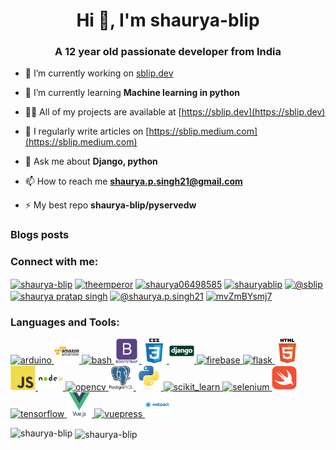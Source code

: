 <h1 align="center">Hi 👋, I'm shaurya-blip</h1>
<h3 align="center">A 12 year old passionate developer from India</h3>

- 🔭 I’m currently working on [sblip.dev](https://sblip.dev)

- 🌱 I’m currently learning **Machine learning in python**

- 👨‍💻 All of my projects are available at [https://sblip.dev](https://sblip.dev)

- 📝 I regularly write articles on [https://sblip.medium.com](https://sblip.medium.com)

- 💬 Ask me about **Django, python**

- 📫 How to reach me **shaurya.p.singh21@gmail.com**

- ⚡ My best repo **shaurya-blip/pyservedw**

### Blogs posts
<!-- BLOG-POST-LIST:START -->
<!-- BLOG-POST-LIST:END -->

<h3 align="left">Connect with me:</h3>
<p align="left">
<a href="https://codepen.io/shaurya-blip" target="blank"><img align="center" src="https://cdn.jsdelivr.net/npm/simple-icons@3.0.1/icons/codepen.svg" alt="shaurya-blip" height="30" width="40" /></a>
<a href="https://dev.to/theemperor" target="blank"><img align="center" src="https://cdn.jsdelivr.net/npm/simple-icons@3.0.1/icons/dev-dot-to.svg" alt="theemperor" height="30" width="40" /></a>
<a href="https://twitter.com/shaurya06498585" target="blank"><img align="center" src="https://cdn.jsdelivr.net/npm/simple-icons@3.0.1/icons/twitter.svg" alt="shaurya06498585" height="30" width="40" /></a>
<a href="https://kaggle.com/shauryablip" target="blank"><img align="center" src="https://cdn.jsdelivr.net/npm/simple-icons@3.0.1/icons/kaggle.svg" alt="shauryablip" height="30" width="40" /></a>
<a href="https://medium.com/@sblip" target="blank"><img align="center" src="https://cdn.jsdelivr.net/npm/simple-icons@3.0.1/icons/medium.svg" alt="@sblip" height="30" width="40" /></a>
<a href="https://www.youtube.com/c/shaurya pratap singh" target="blank"><img align="center" src="https://cdn.jsdelivr.net/npm/simple-icons@3.0.1/icons/youtube.svg" alt="shaurya pratap singh" height="30" width="40" /></a>
<a href="https://www.hackerearth.com/@shaurya.p.singh21" target="blank"><img align="center" src="https://cdn.jsdelivr.net/npm/simple-icons@3.0.1/icons/hackerearth.svg" alt="@shaurya.p.singh21" height="30" width="40" /></a>
<a href="https://discord.gg/mvZmBYsmj7" target="blank"><img align="center" src="https://cdn.jsdelivr.net/npm/simple-icons@3.0.1/icons/discord.svg" alt="mvZmBYsmj7" height="30" width="40" /></a>
</p>

<h3 align="left">Languages and Tools:</h3>
<p align="left"> <a href="https://www.arduino.cc/" target="_blank"> <img src="https://cdn.worldvectorlogo.com/logos/arduino-1.svg" alt="arduino" width="40" height="40"/> </a> <a href="https://aws.amazon.com" target="_blank"> <img src="https://raw.githubusercontent.com/devicons/devicon/master/icons/amazonwebservices/amazonwebservices-original-wordmark.svg" alt="aws" width="40" height="40"/> </a> <a href="https://www.gnu.org/software/bash/" target="_blank"> <img src="https://www.vectorlogo.zone/logos/gnu_bash/gnu_bash-icon.svg" alt="bash" width="40" height="40"/> </a> <a href="https://getbootstrap.com" target="_blank"> <img src="https://raw.githubusercontent.com/devicons/devicon/master/icons/bootstrap/bootstrap-plain-wordmark.svg" alt="bootstrap" width="40" height="40"/> </a> <a href="https://www.w3schools.com/css/" target="_blank"> <img src="https://raw.githubusercontent.com/devicons/devicon/master/icons/css3/css3-original-wordmark.svg" alt="css3" width="40" height="40"/> </a> <a href="https://www.djangoproject.com/" target="_blank"> <img src="https://raw.githubusercontent.com/devicons/devicon/master/icons/django/django-original.svg" alt="django" width="40" height="40"/> </a> <a href="https://firebase.google.com/" target="_blank"> <img src="https://www.vectorlogo.zone/logos/firebase/firebase-icon.svg" alt="firebase" width="40" height="40"/> </a> <a href="https://flask.palletsprojects.com/" target="_blank"> <img src="https://www.vectorlogo.zone/logos/pocoo_flask/pocoo_flask-icon.svg" alt="flask" width="40" height="40"/> </a> <a href="https://www.w3.org/html/" target="_blank"> <img src="https://raw.githubusercontent.com/devicons/devicon/master/icons/html5/html5-original-wordmark.svg" alt="html5" width="40" height="40"/> </a> <a href="https://developer.mozilla.org/en-US/docs/Web/JavaScript" target="_blank"> <img src="https://raw.githubusercontent.com/devicons/devicon/master/icons/javascript/javascript-original.svg" alt="javascript" width="40" height="40"/> </a> <a href="https://nodejs.org" target="_blank"> <img src="https://raw.githubusercontent.com/devicons/devicon/master/icons/nodejs/nodejs-original-wordmark.svg" alt="nodejs" width="40" height="40"/> </a> <a href="https://opencv.org/" target="_blank"> <img src="https://www.vectorlogo.zone/logos/opencv/opencv-icon.svg" alt="opencv" width="40" height="40"/> </a> <a href="https://www.postgresql.org" target="_blank"> <img src="https://raw.githubusercontent.com/devicons/devicon/master/icons/postgresql/postgresql-original-wordmark.svg" alt="postgresql" width="40" height="40"/> </a> <a href="https://www.python.org" target="_blank"> <img src="https://raw.githubusercontent.com/devicons/devicon/master/icons/python/python-original.svg" alt="python" width="40" height="40"/> </a> <a href="https://scikit-learn.org/" target="_blank"> <img src="https://upload.wikimedia.org/wikipedia/commons/0/05/Scikit_learn_logo_small.svg" alt="scikit_learn" width="40" height="40"/> </a> <a href="https://www.selenium.dev" target="_blank"> <img src="https://raw.githubusercontent.com/detain/svg-logos/780f25886640cef088af994181646db2f6b1a3f8/svg/selenium-logo.svg" alt="selenium" width="40" height="40"/> </a> <a href="https://developer.apple.com/swift/" target="_blank"> <img src="https://raw.githubusercontent.com/devicons/devicon/master/icons/swift/swift-original.svg" alt="swift" width="40" height="40"/> </a> <a href="https://www.tensorflow.org" target="_blank"> <img src="https://www.vectorlogo.zone/logos/tensorflow/tensorflow-icon.svg" alt="tensorflow" width="40" height="40"/> </a> <a href="https://vuejs.org/" target="_blank"> <img src="https://raw.githubusercontent.com/devicons/devicon/master/icons/vuejs/vuejs-original-wordmark.svg" alt="vuejs" width="40" height="40"/> </a> <a href="https://vuepress.vuejs.org/" target="_blank"> <img src="https://raw.githubusercontent.com/AliasIO/wappalyzer/master/src/drivers/webextension/images/icons/VuePress.svg" alt="vuepress" width="40" height="40"/> </a> <a href="https://webpack.js.org" target="_blank"> <img src="https://raw.githubusercontent.com/devicons/devicon/d00d0969292a6569d45b06d3f350f463a0107b0d/icons/webpack/webpack-original-wordmark.svg" alt="webpack" width="40" height="40"/> </a> </p>

<p><img align="left" src="https://github-readme-stats.vercel.app/api/top-langs?username=shaurya-blip&show_icons=true&locale=en&layout=compact" alt="shaurya-blip" /></p>

<p>&nbsp;<img align="center" src="https://github-readme-stats.vercel.app/api?username=shaurya-blip&show_icons=true&locale=en" alt="shaurya-blip" /></p>

